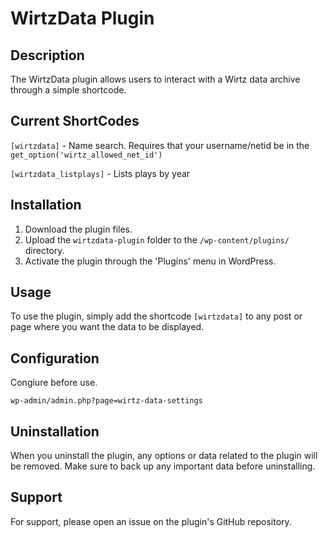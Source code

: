 # WirtzData Plugin

## Description
The WirtzData plugin allows users to interact with a Wirtz data archive through a simple shortcode. 

## Current ShortCodes

`[wirtzdata]` - Name search. Requires that your username/netid be in the `get_option('wirtz_allowed_net_id')`

`[wirtzdata_listplays]` - Lists plays by year

## Installation
1. Download the plugin files.
2. Upload the `wirtzdata-plugin` folder to the `/wp-content/plugins/` directory.
3. Activate the plugin through the 'Plugins' menu in WordPress.

## Usage
To use the plugin, simply add the shortcode `[wirtzdata]` to any post or page where you want the data to be displayed.

## Configuration
Congiure before use.

```
wp-admin/admin.php?page=wirtz-data-settings
```

## Uninstallation
When you uninstall the plugin, any options or data related to the plugin will be removed. Make sure to back up any important data before uninstalling.

## Support
For support, please open an issue on the plugin's GitHub repository.